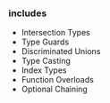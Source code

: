 ### includes
* Intersection Types
* Type Guards
* Discriminated Unions
* Type Casting
* Index Types
* Function Overloads
* Optional Chaining